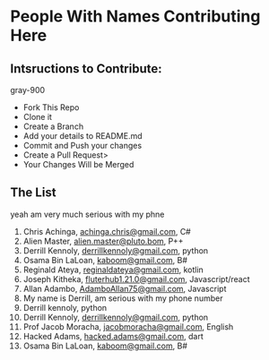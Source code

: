 # People With Names Contributing Here

## Intsructions to Contribute:
gray-900
- Fork This Repo
- Clone it
- Create a Branch
- Add your details to README.md
- Commit and Push your changes
- Create a Pull Request>
- Your Changes Will be Merged

## The List
<!-- are you serious with your phone? -->
yeah am very much serious with my phne 

1. Chris Achinga, achinga.chris@gmail.com, C#
2. Alien Master, alien.master@pluto.bom, P++
1. Derrill Kennoly, derrillkennoly@gmail.com, python
1. Osama Bin LaLoan, kaboom@gmail.com, B#
5. Reginald Ateya, reginaldateya@gmail.com, kotlin
2. Joseph Kitheka, fluterhub1.21.0@gmail.com, Javascript/react
5. Allan Adambo, AdamboAllan75@gmail.com, Javascript
2. My name is Derrill, am serious with my phone number
3. Derrill kennoly, python
3. Derrill Kennoly, derrillkennoly@gmail.com, python
4. Prof Jacob Moracha, jacobmoracha@gmail.com, English
5. Hacked Adams, hacked.adams@gmail.com, dart
6. Osama Bin LaLoan, kaboom@gmail.com, B#
